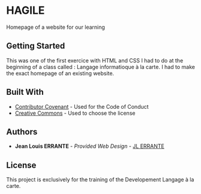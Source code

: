 # HAGILE

Homepage of a website for our learning 


## Getting Started

This was one of the first exercice with HTML and CSS I had to do at the beginning of a class called : Langage informatioque à la carte.
I had to make the exact homepage of an existing website.


## Built With

  - [Contributor Covenant](https://www.contributor-covenant.org/) - Used
    for the Code of Conduct
  - [Creative Commons](https://creativecommons.org/) - Used to choose
    the license


## Authors

  - **Jean Louis ERRANTE** - *Provided Web Design* -
    [JL ERRANTE](https://github.com/JackAdamsJenkins)

## License

This project is exclusively for the training of the Developement Langage à la carte.